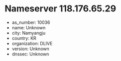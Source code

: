 # Nameserver 118.176.65.29

* as_number: 10036
* name: Unknown
* city: Namyangju
* country: KR
* organization: DLIVE
* version: Unknown
* dnssec: Unknown
